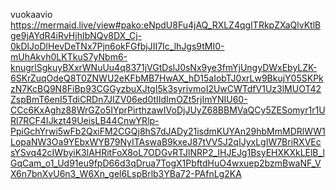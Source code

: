 vuokaavio
https://mermaid.live/view#pako:eNpdU8Fu4jAQ_RXLZ4qgITRkpZXaQlvKtlBge9jAYdR4iRvHjhIbNQv8DX_Cj-0kDlJoDlHevDeTNx7Pjn6okFGfbjJII7Ic_lhJgs9tMI0-mUhAkvh0LKTkuS7yNbm6-knugrlSgkuyBXxrWNuUu4q8371jVGtDslJ0sNx9ye3fmYjUngyDWxEbyLZK-6SKrZuqOdeQ8T0ZNWU2eKFbMB7HwAX_hD15aIobTJ0xrLw9BkujY05SKPkzN7KcBQ9N8FiBp93CGGyzbuXJtgI5k3syrivmoI2UwCWTdfV1Uz3lMUOT42ZspBmT6enI5TdiCRDn7JIZV06ed0tIIdImOZt5rjImYNIU60-CCc6KxAghz88WrGZo5IYprPirthzawIVoDjJUyZ68BBMVaQCy5ZESomyr1r1URl7RCF4IJkzt49UeisLB44CnwYRlp-PpiGchYrwi5wFb2QxiFM2CGQj8hS7dJADy21isdmKUYAn29hbMmMDRlWW1LopaNW3Oa9YEbxWYB79NyITAswaB9kxeJ87tVV5J2qIJyxLgIW7BriRXVEcsYSvq42cIWbyiK3lAHRitFoX8oL7ODGvRTJlNRP2_IHJEJg1BsyEHXKXkLElB_lGqCam_o1_Ud91eu9fpD66d3qDrua7TogX1PbftdHuO4wxuep2bzmBwaNF_VX6n7bnXvU6n3_W6Xn_gel6LspBrlb3YBa72-PAfnLg2KA
